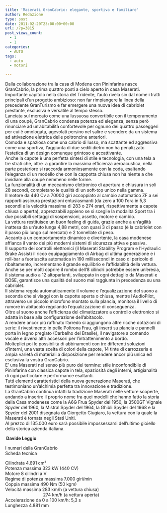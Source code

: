 ```yaml
---
title: 'Maserati GranCabrio: elegante, sportiva e familiare'
author: Redazione
type: post
date: 2011-02-20T23:00:00+00:00
url: /?p=3815
post_views_count:
  - 1
  - 1
categories:
  - AUTO
tags:
  - auto
  - motori

---
```

Dalla collaborazione tra la casa di Modena con Pininfarina nasce GranCabrio, la prima quattro posti a cielo aperto in casa Maserati.  
Importante capitolo nella storia del Tridente, l&rsquo;auto rivela sin dal nome i tratti principali d&rsquo;un progetto ambizioso: non far rimpiangere la linea della precedente GranTurismo e far emergere una nuova idea di cabriolet prestante, esclusiva e versatile al tempo stesso.  
Lanciata sul mercato come una lussuosa convertibile con il temperamento di una coup&eacute;, GranCabrio condensa potenza ed eleganza, senza per&ograve; rinunciare ad un&rsquo;abitabilit&agrave; confortevole per ognuno dei quattro passeggeri per cui &egrave; omologata, agevolati persino nel salire e scendere da un sistema ad attivazione elettrica delle poltroncine anteriori.  
Comoda e spaziosa come una cabrio di lusso, ma scattante ed aggressiva come una sportiva, l&#8217;aggiunta di due sedili dietro non ha penalizzato l&rsquo;estetica di un design comunque grintoso e accattivante.  
Anche la capote &egrave; una perfetta sintesi di stile e tecnologia, con una tela a tre strati che, oltre&nbsp; a garantire la massima efficienza aeroacustica, nella parte posteriore si raccorda armoniosamente con la coda, esaltando l&rsquo;eleganza di un modello che con la cappotta chiusa non ha niente a che invidiare alla coup&eacute; nemmeno nelle forme.  
La funzionalit&agrave; di un meccanismo elettronico di apertura e chiusura in soli 28 secondi, completano le qualit&agrave; di un soft&#45;top unico nella gamma.  
Il motore da 440 Cv a 70000 giri accoppiato al cambio automatico ZF a sei rapporti assicura prestazioni entusiasmanti (da zero a 100 l&rsquo;ora in 5,3 secondi e la velocit&agrave; massima di 283 o 274 orari, rispettivamente a capote chiusa o aperta), apprezzabili appieno se si sceglie la modalit&agrave; Sport tra i due possibili settaggi di sospensioni, assetto, motore e cambio.  
La vettura restituisce un buon feeling di guida, grazie anche a un&rsquo;agilit&agrave; inattesa da un&rsquo;auto lunga 4,88 metri, con quasi 3 di passo (&egrave; la cabriolet con il passo pi&ugrave; lungo sul mercato) e 2 tonnellate di peso.  
Accanto a un comportamento dinamico e divertente, la casa modenese affianca il vanto dei pi&ugrave; moderni sistemi di sicurezza attiva e passiva.  
Il supporto dei controlli elettronici (il Maserati Stability Program e l&rsquo;Hydraulic Brake Assist) il ricco equipaggiamento di Airbag di ultima generazione e i roll&#45;bar a fuoriuscita automatica in 190 millisecondi in caso di pericolo di ribaltamento, incrementano il grande equilibrio e l&rsquo;affidabilit&agrave; della vettura.  
Anche se per molti coprire il rombo dell&rsquo;8 cilindri potrebbe essere un&rsquo;eresia, il sistema audio a 12 altoparlanti, sviluppato in ogni dettaglio da Maserati e BOSE, garantisce una qualit&agrave; del suono mai raggiunta in precedenza su una cabriolet.  
Il sistema regola automaticamente il volume e l&#8217;equalizzazione del suono a seconda che si viaggi con la capotte aperta o chiusa, mentre l&rsquo;AudioPilot, attraverso un piccolo microfono montato sulla plancia, monitora il livello di rumore in abitacolo regolando l&#8217;equalizzazione di conseguenza.  
Oltre al suono anche l&rsquo;efficienza del climatizzatore a controllo elettronico si adatta in base alla configurazione dell&rsquo;abitacolo.  
A rendere ancor pi&ugrave; raffinato l&rsquo;arredo si aggiungono altre ricche dotazioni di serie: il rivestimento in pelle Poltrona Frau, gli inserti su plancia e pannelli porta in legno pregiato (Carbalho del Brasile), il navigatore a comando vocale e diversi altri accessori per l&rsquo;intrattenimento a bordo.  
Molteplici poi le possibilit&agrave; di abbinamenti con tre differenti soluzioni d&rsquo;interni, una vasta scelta di colori della capote, 14 tinte di carrozzeria e ampia variet&agrave; di materiali a disposizione per rendere ancor pi&ugrave; unica ed esclusiva la vostra GranCabrio.  
E&rsquo; una Maserati nel senso pi&ugrave; puro del termine: stile inconfondibile di Pininfarina con classica capote in tela, spaziosit&agrave; degli interni, artigianalit&agrave; di ogni particolare e performance esaltanti.  
Tutti elementi caratteristici della nuova generazione Maserati, che testimoniano un&rsquo;alchimia perfetta tra innovazione e tradizione.  
La GranCabrio continua infatti la tradizione Maserati nelle vetture scoperte, andando a inserire il proprio nome fra quei modelli che hanno fatto la storia della Casa modenese come la A6G Frua Spyder del 1950, la 3500GT Vignale Spyder del 1960, la Mistral Spyder del 1964, la Ghibli Spyder del 1968 e la Spyder del 2001 disegnata da Giorgetto Giugiaro, la vettura con la quale la Maserati &egrave; tornata negli Stati Uniti.  
Al prezzo di 135.000 euro sar&agrave; possibile impossessarsi dell&rsquo;ultimo gioiello della storica azienda italiana.

**&nbsp;Davide Leggio**

I numeri della GranCabrio  
Scheda tecnica

Cilindrata 4.691 cm&sup3;  
Potenza massima 323 kW (440 CV)  
Motore 8 cilindri a V  
Regime di potenza massima 7.000 giri/min  
Coppia massima 490 Nm (50 kgm)  
Velocit&agrave; massima 283 km/h (a vettura chiusa)  
&nbsp;&nbsp;&nbsp;&nbsp;&nbsp;&nbsp;&nbsp;&nbsp;&nbsp;&nbsp;&nbsp;&nbsp;&nbsp;&nbsp;&nbsp;&nbsp;&nbsp;&nbsp;&nbsp;&nbsp;&nbsp;&nbsp;&nbsp;&nbsp;&nbsp;&nbsp;&nbsp;&nbsp;&nbsp;&nbsp; 274 km/h (a vettura aperta)  
Accelerazione da 0 a 100 km/h: 5,3 s  
Lunghezza 4.881 mm